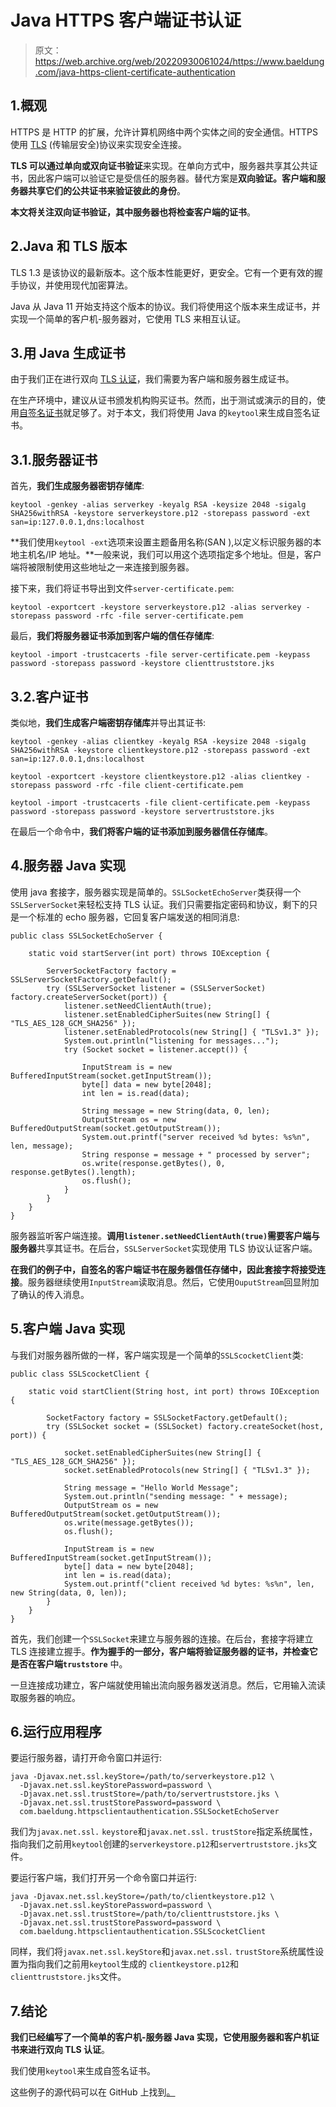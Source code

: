 # Java HTTPS 客户端证书认证

> 原文：<https://web.archive.org/web/20220930061024/https://www.baeldung.com/java-https-client-certificate-authentication>

## 1.概观

HTTPS 是 HTTP 的扩展，允许计算机网络中两个实体之间的安全通信。HTTPS 使用 [TLS](https://web.archive.org/web/20221126231223/https://en.wikipedia.org/wiki/Transport_Layer_Security) (传输层安全)协议来实现安全连接。

**TLS 可以通过单向或双向证书验证**来实现。在单向方式中，服务器共享其公共证书，因此客户端可以验证它是受信任的服务器。替代方案是**双向验证。客户端和服务器共享它们的公共证书来验证彼此的身份**。

**本文将关注双向证书验证，其中服务器也将检查客户端的证书**。

## 2.Java 和 TLS 版本

TLS 1.3 是该协议的最新版本。这个版本性能更好，更安全。它有一个更有效的握手协议，并使用现代加密算法。

Java 从 Java 11 开始支持这个版本的协议。我们将使用这个版本来生成证书，并实现一个简单的客户机-服务器对，它使用 TLS 来相互认证。

## 3.用 Java 生成证书

由于我们正在进行双向 [TLS 认证](https://web.archive.org/web/20221126231223/https://baeldung.com/spring-tls-setup)，我们需要为客户端和服务器生成证书。

在生产环境中，建议从证书颁发机构购买证书。然而，出于测试或演示的目的，使用[自签名证书](/web/20221126231223/https://www.baeldung.com/spring-boot-https-self-signed-certificate)就足够了。对于本文，我们将使用 Java 的`keytool`来生成自签名证书。

## 3.1.服务器证书

首先，**我们生成服务器密钥存储库**:

```
keytool -genkey -alias serverkey -keyalg RSA -keysize 2048 -sigalg SHA256withRSA -keystore serverkeystore.p12 -storepass password -ext san=ip:127.0.0.1,dns:localhost
```

**我们使用`keytool -ext`选项来设置主题备用名称(SAN ),以定义标识服务器的本地主机名/IP 地址。**一般来说，我们可以用这个选项指定多个地址。但是，客户端将被限制使用这些地址之一来连接到服务器。

接下来，我们将证书导出到文件`server-certificate.pem`:

```
keytool -exportcert -keystore serverkeystore.p12 -alias serverkey -storepass password -rfc -file server-certificate.pem
```

最后，**我们将服务器证书添加到客户端的信任存储库**:

```
keytool -import -trustcacerts -file server-certificate.pem -keypass password -storepass password -keystore clienttruststore.jks
```

## 3.2.客户证书

类似地，**我们生成客户端密钥存储库**并导出其证书:

```
keytool -genkey -alias clientkey -keyalg RSA -keysize 2048 -sigalg SHA256withRSA -keystore clientkeystore.p12 -storepass password -ext san=ip:127.0.0.1,dns:localhost

keytool -exportcert -keystore clientkeystore.p12 -alias clientkey -storepass password -rfc -file client-certificate.pem

keytool -import -trustcacerts -file client-certificate.pem -keypass password -storepass password -keystore servertruststore.jks
```

在最后一个命令中，**我们将客户端的证书添加到服务器信任存储库**。

## 4.服务器 Java 实现

使用 java 套接字，服务器实现是简单的。`SSLSocketEchoServer`类获得一个`SSLServerSocket`来轻松支持 TLS 认证。我们只需要指定密码和协议，剩下的只是一个标准的 echo 服务器，它回复客户端发送的相同消息:

```
public class SSLSocketEchoServer {

    static void startServer(int port) throws IOException {

        ServerSocketFactory factory = SSLServerSocketFactory.getDefault();
        try (SSLServerSocket listener = (SSLServerSocket) factory.createServerSocket(port)) {
            listener.setNeedClientAuth(true);
            listener.setEnabledCipherSuites(new String[] { "TLS_AES_128_GCM_SHA256" });
            listener.setEnabledProtocols(new String[] { "TLSv1.3" });
            System.out.println("listening for messages...");
            try (Socket socket = listener.accept()) {

                InputStream is = new BufferedInputStream(socket.getInputStream());
                byte[] data = new byte[2048];
                int len = is.read(data);

                String message = new String(data, 0, len);
                OutputStream os = new BufferedOutputStream(socket.getOutputStream());
                System.out.printf("server received %d bytes: %s%n", len, message);
                String response = message + " processed by server";
                os.write(response.getBytes(), 0, response.getBytes().length);
                os.flush();
            }
        }
    }
}
```

服务器监听客户端连接。**调用`listener.setNeedClientAuth(true)`需要客户端与服务器**共享其证书。在后台，`SSLServerSocket`实现使用 TLS 协议认证客户端。

**在我们的例子中，自签名的客户端证书在服务器信任存储中，因此套接字将接受连接**。服务器继续使用`InputStream`读取消息。然后，它使用`OuputStream`回显附加了确认的传入消息。

## 5.客户端 Java 实现

与我们对服务器所做的一样，客户端实现是一个简单的`SSLScocketClient`类:

```
public class SSLScocketClient {

    static void startClient(String host, int port) throws IOException {

        SocketFactory factory = SSLSocketFactory.getDefault();
        try (SSLSocket socket = (SSLSocket) factory.createSocket(host, port)) {

            socket.setEnabledCipherSuites(new String[] { "TLS_AES_128_GCM_SHA256" });
            socket.setEnabledProtocols(new String[] { "TLSv1.3" });

            String message = "Hello World Message";
            System.out.println("sending message: " + message);
            OutputStream os = new BufferedOutputStream(socket.getOutputStream());
            os.write(message.getBytes());
            os.flush();

            InputStream is = new BufferedInputStream(socket.getInputStream());
            byte[] data = new byte[2048];
            int len = is.read(data);
            System.out.printf("client received %d bytes: %s%n", len, new String(data, 0, len));
        }
    }
}
```

首先，我们创建一个`SSLSocket`来建立与服务器的连接。在后台，套接字将建立 TLS 连接建立握手。**作为握手的一部分，客户端将验证服务器的证书，并检查它是否在客户端`truststore`** 中。

一旦连接成功建立，客户端就使用输出流向服务器发送消息。然后，它用输入流读取服务器的响应。

## 6.运行应用程序

要运行服务器，请打开命令窗口并运行:

```
java -Djavax.net.ssl.keyStore=/path/to/serverkeystore.p12 \ 
  -Djavax.net.ssl.keyStorePassword=password \
  -Djavax.net.ssl.trustStore=/path/to/servertruststore.jks \ 
  -Djavax.net.ssl.trustStorePassword=password \
  com.baeldung.httpsclientauthentication.SSLSocketEchoServer
```

我们为`javax.net.ssl.` `keystore`和`javax.net.ssl.` `trustStore`指定系统属性，指向我们之前用`keytool`创建的`serverkeystore.p12`和`servertruststore.jks`文件。

要运行客户端，我们打开另一个命令窗口并运行:

```
java -Djavax.net.ssl.keyStore=/path/to/clientkeystore.p12 \ 
  -Djavax.net.ssl.keyStorePassword=password \ 
  -Djavax.net.ssl.trustStore=/path/to/clienttruststore.jks \ 
  -Djavax.net.ssl.trustStorePassword=password \ 
  com.baeldung.httpsclientauthentication.SSLScocketClient 
```

同样，我们将`javax.net.ssl.keyStore`和`javax.net.ssl.` `trustStore`系统属性设置为指向我们之前用`keytool`生成的 `clientkeystore.p12`和`clienttruststore.jks`文件。

## 7.结论

**我们已经编写了一个简单的客户机-服务器 Java 实现，它使用服务器和客户机证书来进行双向 TLS 认证**。

我们使用`keytool`来生成自签名证书。

这些例子的源代码可以在 GitHub 上找到[。](https://web.archive.org/web/20221126231223/https://github.com/eugenp/tutorials/tree/master/core-java-modules/core-java-11-2)
